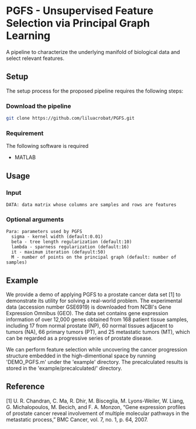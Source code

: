 # PGFS - Unsupervised Feature Selection via Principal Graph Learning
A pipeline to characterize the underlying manifold of biological data and select relevant features.

## Setup
The setup process for the proposed pipeline requires the following steps:
### Download the pipeline
```bash
git clone https://github.com/liluacrobat/PGFS.git
```

### Requirement
The following software is required
* MATLAB

## Usage
### Input
```
DATA: data matrix whose columns are samples and rows are features
```
### Optional arguments  
```
Para: parameters used by PGFS
  sigma - kernel width (default:0.01) 
  beta - tree length regularization (default:10)
  lambda - sparness regularization (default:16)
  it - maximum iteration (defayult:50)
  M - number of points on the principal graph (default: number of samples)
```    

## Example
We provide a demo of applying PGFS to a prostate cancer data set [1] to demonstrate its utility for solving a real-world problem. The experimental data (accession number GSE6919) is downloaded from NCBI's Gene Expression Omnibus (GEO). The data set contains gene expression information of over 12,000 genes obtained from 168 patient tissue samples, including 17 from normal prostate (NP), 60 normal tissues adjacent to tumors (NA), 66 primary tumors (PT), and 25 metastatic tumors (MT), which can be regarded as a progressive series of prostate disease. 

We can perform feature selection while uncovering the cancer progression structure embedded in the high-dimentional space by running 'DEMO_PGFS.m' under the 'example' directory. The precalculated results is stored in the 'example/precalculated/' directory. 

## Reference
[1] U. R. Chandran, C. Ma, R. Dhir, M. Bisceglia, M. Lyons-Weiler, W. Liang, G. Michalopoulos, M. Becich, and F. A. Monzon, “Gene
expression profiles of prostate cancer reveal involvement of multiple molecular pathways in the metastatic process,” BMC Cancer, vol. 7, no. 1, p. 64, 2007.
